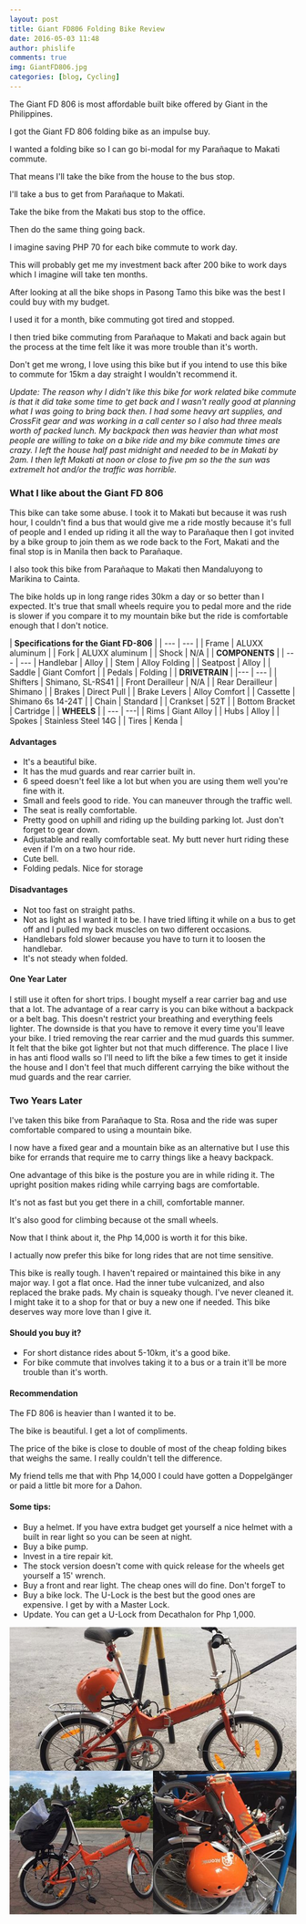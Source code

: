 ```yaml
---
layout: post
title: Giant FD806 Folding Bike Review
date: 2016-05-03 11:48
author: phislife
comments: true
img: GiantFD806.jpg
categories: [blog, Cycling]
---
```

The Giant FD 806 is most affordable built bike offered by Giant in the Philippines. 

I got the Giant FD 806 folding bike as an impulse buy. 

I wanted a folding bike so I can go bi-modal for my Parañaque to Makati commute. 

That means I'll take the bike from the house to the bus stop. 

I'll take a bus to get from Parañaque to Makati. 

Take the bike from the Makati bus stop to the office.

Then do the same thing going back.

I imagine saving PHP 70 for each bike commute to work day. 

This will probably get me my investment back after 200 bike to work days which I imagine will take ten months.

After looking at all the bike shops in Pasong Tamo this bike was the best I could buy with my budget. 

I used it for a month, bike commuting got tired and stopped.

I then tried bike commuting from Parañaque to Makati and back again but the process at the time felt like it was more trouble than it's worth.

Don't get me wrong, I love using this bike but if you intend to use this bike to commute for 15km a day straight I wouldn't recommend it.

*Update: The reason why I didn't like this bike for work related bike commute is that it did take some time to get back and I wasn't really good at planning what I was going to bring back then. I had some heavy art supplies, and CrossFit gear and was working in a call center so I also had three meals worth of packed lunch. My backpack then was heavier than what most people are willing to take on a bike ride and my bike commute times are crazy. I left the house half past midnight and needed to be in Makati by 2am. I then left Makati at noon or close to five pm so the the sun was extremelt hot and/or the traffic was horrible.*

### What I like about the Giant FD 806

This bike can take some abuse. I took it to Makati but because it was rush hour, I couldn't find a bus that would give me a ride mostly because it's full of people and I ended up riding it all the way to Parañaque then I got invited by a bike group to join them as we rode back to the Fort, Makati and the final stop is in Manila then back to Parañaque.

I also took this bike from Parañaque to Makati then Mandaluyong to Marikina to Cainta.

The bike holds up in long range rides 30km a day or so better than I expected. It's true that small wheels require you to pedal more and the ride is slower if you compare it to my mountain bike but the ride is comfortable enough that I don't notice.

| **Specifications for the Giant FD-806** |
| --- | --- | 
| Frame | ALUXX aluminum |
| Fork | ALUXX aluminum |
| Shock | N/A |
| **COMPONENTS** | 
| --- | ---
| Handlebar | Alloy |
| Stem | Alloy Folding |
| Seatpost | Alloy |
| Saddle | Giant Comfort |
| Pedals | Folding |
| **DRIVETRAIN** | 
|--- | --- |
| Shifters | Shimano, SL-RS41 |
| Front Derailleur | N/A |
| Rear Derailleur |  Shimano |
| Brakes | Direct Pull |
| Brake Levers | Alloy Comfort |
| Cassette | Shimano 6s 14-24T |
| Chain | Standard |
| Crankset | 52T |
| Bottom Bracket | Cartridge |
| **WHEELS** |
| --- | ---|
| Rims | Giant Alloy |
| Hubs | Alloy |
| Spokes | Stainless Steel 14G |
| Tires | Kenda |

#### Advantages


- It's a beautiful bike.
- It has the mud guards and rear carrier built in.
- 6 speed doesn't feel like a lot but when you are using them well you're fine with it.
- Small and feels good to ride. You can maneuver through the traffic well.
- The seat is really comfortable.
- Pretty good on uphill and riding up the building parking lot. Just don't forget to gear down.
- Adjustable and really comfortable seat. My butt never hurt riding these even if I'm on a two hour ride.
- Cute bell.
- Folding pedals. Nice for storage


#### Disadvantages


- Not too fast on straight paths.
- Not as light as I wanted it to be. I have tried lifting it while on a bus to get off and I pulled my back muscles on two different occasions.
- Handlebars fold slower because you have to turn it to loosen the handlebar.
- It's not steady when folded.


#### One Year Later

I still use it often for short trips.
I bought myself a rear carrier bag and use that a lot. The advantage of a rear carry is you can bike without a backpack or a belt bag. This doesn't restrict your breathing and everything feels lighter. The downside is that you have to remove it every time you'll leave your bike.
I tried removing the rear carrier and the mud guards this summer. It felt that the bike got lighter but not that much difference. The place I live in has anti flood walls so I'll need to lift the bike a few times to get it inside the house and I don't feel that much different carrying the bike without the mud guards and the rear carrier.

### Two Years Later

I've taken this bike from Parañaque to Sta. Rosa and the ride was super comfortable compared to using a mountain bike.

I now have a fixed gear and a mountain bike as an alternative but I use this bike for errands that require me to carry things like a heavy backpack.

One advantage of this bike is the posture you are in while riding it. The upright position makes riding while carrying bags are comfortable.

It's not as fast but you get there in a chill, comfortable manner.

It's also good for climbing because ot the small wheels. 

Now that I think about it, the Php 14,000 is worth it for this bike.

I actually now prefer this bike for long rides that are not time sensitive.

This bike is really tough. I haven't repaired or maintained this bike in any major way. I got a flat once. Had the inner tube vulcanized, and also replaced the brake pads. My chain is squeaky though. I've never cleaned it. I might take it to a shop for that or buy a new one if needed. This bike deserves way more love than I give it. 

#### Should you buy it?


- For short distance rides about 5-10km, it's a good bike.
- For bike commute that involves taking it to a bus or a train it'll be more trouble than it's worth.


#### Recommendation

The FD 806 is heavier than I wanted it to be.

The bike is beautiful. I get a lot of compliments.

The price of the bike is close to double of most of the cheap folding bikes that weighs the same. I really couldn't tell the difference.

My friend tells me that with Php 14,000 I could have gotten a Doppelgänger or paid a little bit more for a Dahon.

#### Some tips:


- Buy a helmet. If you have extra budget get yourself a nice helmet with a built in rear light so you can be seen at night.
- Buy a bike pump.
- Invest in a tire repair kit.
- The stock version doesn't come with quick release for the wheels get yourself a 15' wrench.
- Buy a front and rear light. The cheap ones will do fine. Don't forgeT to
- Buy a bike lock. The U-Lock is the best but the good ones are expensive. I get by with a Master Lock.
- Update. You can get a U-Lock from Decathalon for Php 1,000.


![Giant FD 806](https://raw.githubusercontent.com/kevinolega/philippineislandliving/master/images/GiantFD806.jpg "Giant Entry Level Folding Bike")



